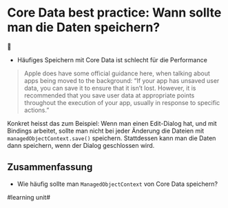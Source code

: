 # Core Data best practice: Wann sollte man die Daten speichern?
🤔

- Häufiges Speichern mit Core Data ist schlecht für die Performance

> Apple does have some official guidance here, when talking about apps being moved to the background: “If your app has unsaved user data, you can save it to ensure that it isn’t lost. However, it is recommended that you save user data at appropriate points throughout the execution of your app, usually in response to specific actions.”


Konkret heisst das zum Beispiel: Wenn man einen Edit-Dialog hat, und mit Bindings arbeitet, sollte man nicht bei jeder Änderung die Dateien mit `managedObjectContext.save()` speichern. Stattdessen kann man die Daten dann speichern, wenn der Dialog geschlossen wird.


## Zusammenfassung
- Wie häufig sollte man `ManagedObjectContext` von Core Data speichern?

#learning unit#